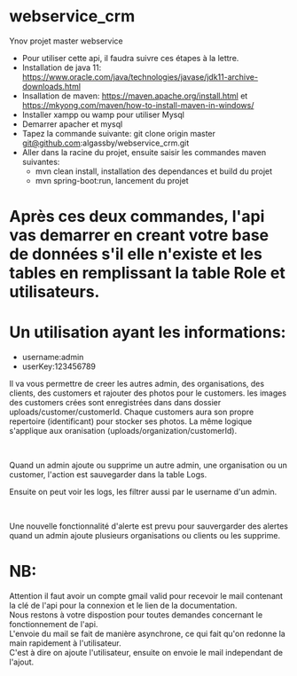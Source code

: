 # webservice_crm
Ynov projet master webservice
* Pour utiliser cette api, il faudra suivre ces étapes à la lettre.
* Installation de java 11: https://www.oracle.com/java/technologies/javase/jdk11-archive-downloads.html
* Insallation de maven: https://maven.apache.org/install.html et https://mkyong.com/maven/how-to-install-maven-in-windows/
* Installer xampp ou wamp pour utiliser Mysql
* Demarrer apacher et mysql
* Tapez la commande suivante: git clone origin master git@github.com:algassby/webservice_crm.git
* Aller dans la racine du projet, ensuite saisir les commandes maven suivantes:
  + mvn clean install, installation des dependances et build du projet
  + mvn spring-boot:run, lancement du projet

# Après ces deux commandes, l'api vas demarrer en creant votre base de données s'il elle n'existe et les tables en remplissant la table Role et utilisateurs.
# Un utilisation ayant les informations:
* username:admin
* userKey:123456789
<p>Il va vous permettre de creer les autres admin, des organisations, des clients, des customers et rajouter des photos pour le customers.
les images des customers crées sont enregistrées dans dans dossier uploads/customer/customerId.
Chaque customers aura son propre repertoire (identificant) pour stocker ses photos.
La même logique s'applique aux oranisation (uploads/organization/customerId).</p><br/>
<p>Quand un admin ajoute ou supprime un autre admin, une organisation ou un customer, l'action est sauvegarder dans la table Logs.</p>
<p>Ensuite on peut voir les logs, les filtrer aussi par le username d'un admin.</p><br/>
<p>Une nouvelle fonctionnalité d'alerte est prevu pour sauvergarder des alertes quand un admin ajoute plusieurs organisations ou clients ou les supprime.<p> 
  
 # NB:
 Attention il faut avoir un compte gmail valid pour recevoir le mail contenant la clé de l'api pour la connexion et le lien de la documentation.<br/>
 Nous restons à votre dispostion pour toutes demandes concernant le fonctionnement de l'api. <br/>
 L'envoie du mail se fait de manière asynchrone, ce qui fait qu'on redonne la main rapidement à l'utilisateur.<br/>
 C'est à dire on ajoute l'utilisateur,  ensuite on envoie le mail independant de l'ajout.


